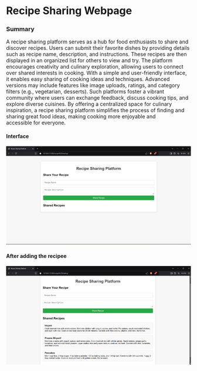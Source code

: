 <h1>
  Recipe Sharing Webpage
</h1>
<h3>
  Summary
</h3>
<p>
  A recipe sharing platform serves as a hub for food enthusiasts to share and discover recipes. Users can submit their favorite dishes by providing details such as recipe name, description, and instructions. These recipes are then displayed in an organized list for others to view and try. The platform encourages creativity and culinary exploration, allowing users to connect over shared interests in cooking. With a simple and user-friendly interface, it enables easy sharing of cooking ideas and techniques. Advanced versions may include features like image uploads, ratings, and category filters (e.g., vegetarian, desserts). Such platforms foster a vibrant community where users can exchange feedback, discuss cooking tips, and explore diverse cuisines. By offering a centralized space for culinary inspiration, a recipe sharing platform simplifies the process of finding and sharing great food ideas, making cooking more enjoyable and accessible for everyone.
</p>
<h4>
  Interface
</h4>
<img src = "interface.png">
<h4>
  After adding the recipee
</h4>
<img src  = "output.png">
